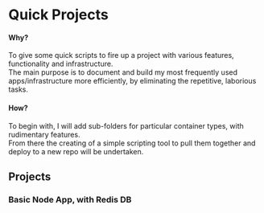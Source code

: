 # Quick Projects

#### Why?
To give some quick scripts to fire up a project with various features, functionality and infrastructure.  
The main purpose is to document and build my most frequently used apps/infrastructure more efficiently, by eliminating the repetitive, laborious tasks.


#### How?
To begin with, I will add sub-folders for particular container types, with rudimentary features.  
From there the creating of a simple scripting tool to pull them together and deploy to a new repo will be undertaken.  

## Projects

### Basic Node App, with Redis DB 
